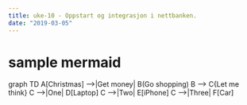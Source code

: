 ```yaml
---
title: uke-10 - Oppstart og integrasjon i nettbanken.
date: "2019-03-05"
---
```


# sample mermaid

<Mermaid/>
<div class="mermaid">
graph TD
    A[Christmas] -->|Get money| B(Go shopping)
    B --> C{Let me think}
    C -->|One| D[Laptop]
    C -->|Two| E[iPhone]
    C -->|Three| F[Car]
</div>
